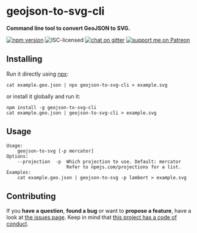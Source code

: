 # geojson-to-svg-cli

**Command line tool to convert GeoJSON to SVG.**

[![npm version](https://img.shields.io/npm/v/geojson-to-svg-cli.svg)](https://www.npmjs.com/package/geojson-to-svg-cli)
![ISC-licensed](https://img.shields.io/github/license/derhuerst/geojson-to-svg-cli.svg)
[![chat on gitter](https://badges.gitter.im/derhuerst.svg)](https://gitter.im/derhuerst)
[![support me on Patreon](https://img.shields.io/badge/support%20me-on%20patreon-fa7664.svg)](https://patreon.com/derhuerst)


## Installing

Run it directly using [npx](https://npmjs.com/package/npx):

```shell
cat example.geo.json | npx geojson-to-svg-cli > example.svg
```

or install it globally and run it:

```shell
npm install -g geojson-to-svg-cli
cat example.geo.json | geojson-to-svg-cli > example.svg
```


## Usage

```
Usage:
    geojson-to-svg [-p mercator]
Options:
    --projection  -p  Which projection to use. Default: mercator
                      Refer to npmjs.com/projections for a list.
Examples:
    cat example.geo.json | geojson-to-svg -p lambert > example.svg
```


## Contributing

If you **have a question**, **found a bug** or want to **propose a feature**, have a look at [the issues page](https://github.com/derhuerst/geojson-to-svg-cli/issues). Keep in mind that [this project has a code of conduct](CODE_OF_CONDUCT.md).
